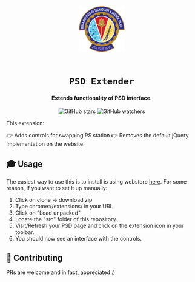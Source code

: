 <div align="center">
    <a href="http://psd.bits-pilani.ac.in/">
        <img src="./src/icon.png" alt="BITS Pilani" width="120" height="120" />
    </a>
    <br /><br />
    <h1><code>PSD Extender</code></h1>
<h4>Extends functionality of PSD interface.</h4>

![GitHub stars](https://img.shields.io/github/stars/mehulmpt/ps-extender?style=social)
![GitHub watchers](https://img.shields.io/github/watchers/mehulmpt/ps-extender?label=Watch&style=social)

</div>

<p>This extension:</p>

👉 Adds controls for swapping PS station
👉 Removes the default jQuery implementation on the website.

## 🎓 Usage

The easiest way to use this is to install is using webstore [here](http://bit.ly/ps-extender). For some reason, if you want to set it up manually:

1. Click on clone -> download zip
2. Type chrome://extensions/ in your URL
3. Click on "Load unpacked"
4. Locate the "src" folder of this repository.
5. Visit/Refresh your PSD page and click on the extension icon in your toolbar.
6. You should now see an interface with the controls.

## 🚀 Contributing

PRs are welcome and in fact, appreciated :)
